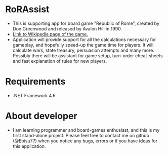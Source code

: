 # RoRAssist 
- This is supporting app for board game "Republic of Rome", created by Don Greenwood and released by Avalon Hill in 1990.
- [Link to Wikipedia page of the game.](https://en.wikipedia.org/wiki/Republic_of_Rome_%28game%29) 
- Application will provide support for all the calculations necessary for gameplay, and hopefully speed-up the game time for players. It will calculate wars, state treasury, persuasion attempts and many more. Possibly there will be assistant for game setup, turn-order cheat-sheets and fast explanation of rules for new players.  
 
# Requirements 
- .NET Framework 4.6 
 
# About developer  
- I am learning programmer and board-games enthusiast, and this is my first stand-alone project. Please feel free to contact me on github (@Ebisu77) when you notice any bugs, errors or if you have ideas for this application. 
